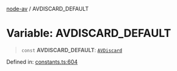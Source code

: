 [node-av](../globals.md) / AVDISCARD\_DEFAULT

# Variable: AVDISCARD\_DEFAULT

> `const` **AVDISCARD\_DEFAULT**: [`AVDiscard`](../type-aliases/AVDiscard.md)

Defined in: [constants.ts:604](https://github.com/seydx/av/blob/f8631fc881b394300b1479f511d55cf1c370a87f/src/constants/constants.ts#L604)
